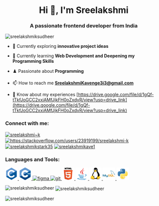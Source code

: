 <h1 align="center">Hi 👋, I'm Sreelakshmi</h1>
<h3 align="center">A passionate frontend developer from India</h3>

<p align="left"> <img src="https://komarev.com/ghpvc/?username=sreelakshmiksudheer&label=Profile%20views&color=0e75b6&style=flat" alt="sreelakshmiksudheer" /> </p>

- 🔭 Currently exploring **innovative project ideas**

- 🌱 Currently learning **Web Development and Deepening my Programming Skills**

- ♟️ Passionate about **Programming**

- 📫 How to reach me **SreelakshmiKavenge3i3@gmail.com**

- 📄 Know about my experiences [https://drive.google.com/file/d/1gQf-tTkfJoGCC2xxiAMfJjkFH0oZxdvR/view?usp=drive_link](https://drive.google.com/file/d/1gQf-tTkfJoGCC2xxiAMfJjkFH0oZxdvR/view?usp=drive_link)

<h3 align="left">Connect with me:</h3>
<p align="left">
<a href="https://linkedin.com/in/sreelakshmi~k" target="blank"><img align="center" src="https://raw.githubusercontent.com/rahuldkjain/github-profile-readme-generator/master/src/images/icons/Social/linked-in-alt.svg" alt="sreelakshmi~k" height="30" width="40" /></a>
<a href="https://stackoverflow.com/users/https://stackoverflow.com/users/23919199/sreelakshmi-k" target="blank"><img align="center" src="https://raw.githubusercontent.com/rahuldkjain/github-profile-readme-generator/master/src/images/icons/Social/stack-overflow.svg" alt="https://stackoverflow.com/users/23919199/sreelakshmi-k" height="30" width="40" /></a>
<a href="https://instagram.com/sreelakshmikstark35" target="blank"><img align="center" src="https://raw.githubusercontent.com/rahuldkjain/github-profile-readme-generator/master/src/images/icons/Social/instagram.svg" alt="sreelakshmikstark35" height="30" width="40" /></a>
<a href="https://www.hackerrank.com/sreelakshmikave1" target="blank"><img align="center" src="https://raw.githubusercontent.com/rahuldkjain/github-profile-readme-generator/master/src/images/icons/Social/hackerrank.svg" alt="sreelakshmikave1" height="30" width="40" /></a>
</p>

<h3 align="left">Languages and Tools:</h3>
<p align="left"> <a href="https://www.cprogramming.com/" target="_blank" rel="noreferrer"> <img src="https://raw.githubusercontent.com/devicons/devicon/master/icons/c/c-original.svg" alt="c" width="40" height="40"/> </a> <a href="https://www.w3schools.com/cpp/" target="_blank" rel="noreferrer"> <img src="https://raw.githubusercontent.com/devicons/devicon/master/icons/cplusplus/cplusplus-original.svg" alt="cplusplus" width="40" height="40"/> </a> <a href="https://www.figma.com/" target="_blank" rel="noreferrer"> <img src="https://www.vectorlogo.zone/logos/figma/figma-icon.svg" alt="figma" width="40" height="40"/> </a> <a href="https://git-scm.com/" target="_blank" rel="noreferrer"> <img src="https://www.vectorlogo.zone/logos/git-scm/git-scm-icon.svg" alt="git" width="40" height="40"/> </a> <a href="https://www.w3.org/html/" target="_blank" rel="noreferrer"> <img src="https://raw.githubusercontent.com/devicons/devicon/master/icons/html5/html5-original-wordmark.svg" alt="html5" width="40" height="40"/> </a> <a href="https://www.java.com" target="_blank" rel="noreferrer"> <img src="https://raw.githubusercontent.com/devicons/devicon/master/icons/java/java-original.svg" alt="java" width="40" height="40"/> </a> <a href="https://www.linux.org/" target="_blank" rel="noreferrer"> <img src="https://raw.githubusercontent.com/devicons/devicon/master/icons/linux/linux-original.svg" alt="linux" width="40" height="40"/> </a> <a href="https://www.mysql.com/" target="_blank" rel="noreferrer"> <img src="https://raw.githubusercontent.com/devicons/devicon/master/icons/mysql/mysql-original-wordmark.svg" alt="mysql" width="40" height="40"/> </a> <a href="https://www.python.org" target="_blank" rel="noreferrer"> <img src="https://raw.githubusercontent.com/devicons/devicon/master/icons/python/python-original.svg" alt="python" width="40" height="40"/> </a> </p>

<p><img align="left" src="https://github-readme-stats.vercel.app/api/top-langs?username=sreelakshmiksudheer&show_icons=true&locale=en&layout=compact" alt="sreelakshmiksudheer" /></p>

<p>&nbsp;<img align="center" src="https://github-readme-stats.vercel.app/api?username=sreelakshmiksudheer&show_icons=true&locale=en" alt="sreelakshmiksudheer" /></p>

<p><img align="center" src="https://github-readme-streak-stats.herokuapp.com/?user=sreelakshmiksudheer&" alt="sreelakshmiksudheer" /></p>
